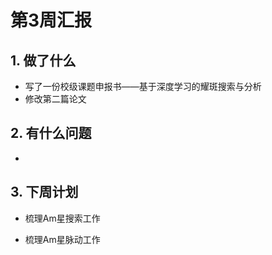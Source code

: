 # 第3周汇报

## 1. 做了什么

- 写了一份校级课题申报书——基于深度学习的耀斑搜索与分析
- 修改第二篇论文

## 2. 有什么问题

- 

## 3. 下周计划

- 梳理Am星搜索工作

- 梳理Am星脉动工作

  

